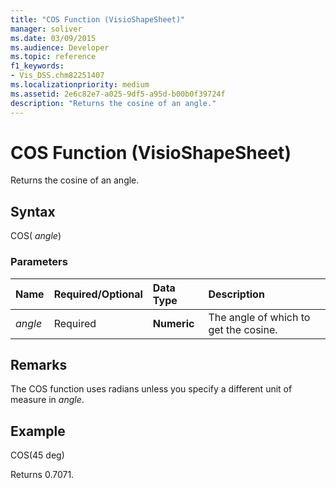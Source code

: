 ```yaml
---
title: "COS Function (VisioShapeSheet)" 
manager: soliver
ms.date: 03/09/2015
ms.audience: Developer
ms.topic: reference
f1_keywords:
- Vis_DSS.chm82251407 
ms.localizationpriority: medium
ms.assetid: 2e6c82e7-a025-9df5-a95d-b00b0f39724f
description: "Returns the cosine of an angle."
---
```


# COS Function (VisioShapeSheet)

Returns the cosine of an angle.
  
## Syntax

COS( *angle*)
  
### Parameters

|**Name**|**Required/Optional**|**Data Type**|**Description**|
|:-----|:-----|:-----|:-----|
| *angle* <br/> |Required  <br/> |**Numeric** <br/> |The angle of which to get the cosine. |

## Remarks

The COS function uses radians unless you specify a different unit of measure in *angle*.
  
## Example

COS(45 deg)
  
Returns 0.7071.
  